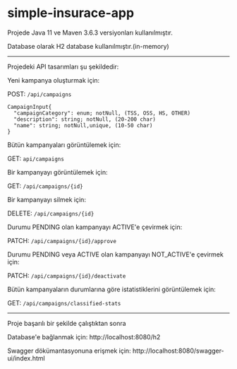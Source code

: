 # simple-insurace-app

Projede Java 11 ve Maven 3.6.3 versiyonları kullanılmıştır.

Database olarak H2 database kullanılmıştır.(in-memory)

**************************

Projedeki API tasarımları şu şekildedir:

Yeni kampanya oluşturmak için:

POST: ```/api/campaigns```

``` 
CampaignInput{
  "campaignCategory": enum; notNull, (TSS, OSS, HS, OTHER)
  "description": string; notNull, (20-200 char)
  "name": string; notNull,unique, (10-50 char)
}
```

Bütün kampanyaları görüntülemek için:

GET: ```api/campaigns```

Bir kampanyayı görüntülemek için:

GET: ```/api/campaigns/{id}```

Bir kampanyayı silmek için:

DELETE: ```/api/campaigns/{id}```

Durumu PENDING olan kampanyayı ACTIVE'e çevirmek için:

PATCH: ```/api/campaigns/{id}/approve```

Durumu PENDING veya ACTIVE olan kampanyayı NOT_ACTIVE'e çevirmek için:

PATCH: ```/api/campaigns/{id}/deactivate```

Bütün kampanyaların durumlarına göre istatistiklerini görüntülemek için:

GET: ```/api/campaigns/classified-stats```

*************************

Proje başarılı bir şekilde çalıştıktan sonra

Database'e bağlanmak için: http://localhost:8080/h2

Swagger dökümantasyonuna erişmek için: http://localhost:8080/swagger-ui/index.html

